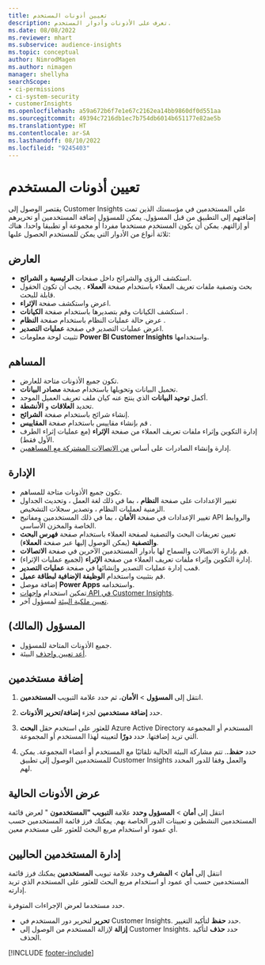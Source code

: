 ```yaml
---
title: تعيين أذونات المستخدم
description: تعرف على الأذونات وأدوار المستخدم.
ms.date: 08/08/2022
ms.reviewer: mhart
ms.subservice: audience-insights
ms.topic: conceptual
author: NimrodMagen
ms.author: nimagen
manager: shellyha
searchScope:
- ci-permissions
- ci-system-security
- customerInsights
ms.openlocfilehash: a59a672b6f7e1e67c2162ea14bb9860df0d551aa
ms.sourcegitcommit: 49394c7216db1ec7b754db6014b651177e82ae5b
ms.translationtype: HT
ms.contentlocale: ar-SA
ms.lasthandoff: 08/10/2022
ms.locfileid: "9245403"
---
```

# <a name="assign-user-permissions"></a>تعيين أذونات المستخدم

يقتصر الوصول إلى Customer Insights على المستخدمين في مؤسستك الذين تمت إضافتهم إلى التطبيق من قبل المسؤول. يمكن للمسؤول إضافة المستخدمين أو تحريرهم أو إزالتهم. يمكن أن يكون المستخدم مستخدما مفردا أو مجموعة أو تطبيقا واحدا. هناك ثلاثة أنواع من الأدوار التي يمكن للمستخدم الحصول علىها:

## <a name="viewer"></a>العارض

- استكشف الرؤى والشرائح داخل صفحات **الرئيسية** و **الشرائح**.
- بحث وتصفية ملفات تعريف العملاء باستخدام صفحة **العملاء** . يجب أن تكون الحقول قابلة للبحث.
- اعرض واستكشف صفحة **الإثراء**.
- استكشف الكيانات وقم بتصديرها باستخدام صفحة **الكيانات** .
- عرض حالة عمليات النظام باستخدام صفحة **النظام** .
- اعرض عمليات التصدير في صفحة **عمليات التصدير**.
- تثبيت لوحة معلومات **Power BI Customer Insights** واستخدامها.

## <a name="contributor"></a>المساهم

- تكون جميع الأذونات متاحة للعارض.
- تحميل البيانات وتحويلها باستخدام صفحة **مصادر البيانات**.
- أكمل **توحيد البيانات** الذي ينتج عنه كيان ملف تعريف العميل الموحد.
- تحديد **العلاقات** و **الأنشطة**.
- إنشاء شرائح باستخدام صفحة **الشرائح**.
- قم بإنشاء مقاييس باستخدام صفحة **المقاييس** .
- إدارة التكوين وإثراء ملفات تعريف العملاء من صفحة **الإثراء** (مع عمليات إثراء الطرف الأول فقط).
- إدارة وإنشاء الصادرات على أساس [من الاتصالات المشتركة مع المساهمين](connections.md#allow-contributors-to-use-a-connection-for-exports).

## <a name="admin"></a>الإدارة

- تكون جميع الأذونات متاحة للمساهم.
- تغيير الإعدادات على صفحة **النظام** ، بما في ذلك لغة العمل ، وتحديث الجداول الزمنية لعمليات النظام ، وتصدير سجلات التشخيص.
- تغيير الإعدادات في صفحة **الأمان** ، بما في ذلك المستخدمين ومفاتيح API والروابط الخاصة والمخزن الأساسي.
- تعيين تعريفات البحث والتصفية لصفحة العملاء باستخدام صفحة **فهرس البحث والتصفية** (يمكن الوصول إليها عبر صفحة **العملاء**).
- قم بإدارة الاتصالات والسماح لها بأدوار المستخدمين الآخرين في صفحة **الاتصالات**.
- إدارة التكوين وإثراء ملفات تعريف العملاء من صفحة **الإثراء** (لجميع عمليات الإثراء).
- قمب إدارة عمليات التصدير وإنشائها في صفحة **عمليات التصدير**.
- قم بتثبيت واستخدام **الوظيفة الإضافية لبطاقة عميل**.
- إضافة موصل **Power Apps** واستخدامه.
- تمكين استخدام [واجهات API في Customer Insights](apis.md).
- [تعيين ملكية البيئة](manage-environments.md#change-the-owner-of-an-environment) لمسؤول آخر.

## <a name="admin-owner"></a>المسؤول (المالك)

- جميع الأذونات المتاحة للمسؤول.
- [أعد تعيين واحذف](manage-environments.md#reset-an-existing-environment-preview) البيئة.

## <a name="add-users"></a>إضافة مستخدمين

1. انتقل إلى **المسؤول** > **الأمان**، ثم حدد علامة التبويب **المستخدمين**.

1. حدد **إضافة مستخدمين** لجزء **إضافة/تحرير الأذونات**.

1. استخدم حقل **البحث‏‎** للعثور على Azure Active Directory المستخدم أو المجموعة التي تريد إضافتها. حدد **دورًا** لتعيينه لهذا المستخدم أو المجموعة.

1. حدد **حفظ.**. تتم مشاركة البيئة الحالية تلقائيًا مع المستخدم أو أعضاء المجموعة. يمكن للمستخدمين الوصول إلى تطبيق Customer Insights والعمل وفقا للدور المحدد لهم.

## <a name="view-current-permissions"></a>عرض الأذونات الحالية

انتقل إلى **أمان** > **المسؤول وحدد** علامة **التبويب "المستخدمون** " لعرض قائمة المستخدمين النشطين و تعيينات الدور الخاصة بهم. يمكنك فرز قائمة المستخدمين حسب أي عمود أو استخدام مربع البحث للعثور على مستخدم معين.

## <a name="manage-current-users"></a>إدارة المستخدمين الحاليين

انتقل إلى **أمان** > **المشرف** وحدد علامة تبويب **المستخدمين** يمكنك فرز قائمة المستخدمين حسب أي عمود أو استخدام مربع البحث للعثور على المستخدم الذي تريد إدارته.

حدد مستخدما لعرض الإجراءات المتوفرة.

- **تحرير** لتحرير دور المستخدم في Customer Insights. حدد **حفظ** لتأكيد التغيير.
- **إزالة** لإزالة المستخدم من الوصول إلى Customer Insights. حدد **حذف** لتأكيد الحذف.

[!INCLUDE [footer-include](includes/footer-banner.md)]
